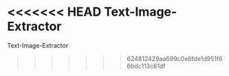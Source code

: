 <<<<<<< HEAD
Text-Image-Extractor
=======
Text-Image-Extractor
>>>>>>> 624812429aa699c0e6fde1d951f66bdc113c61df

